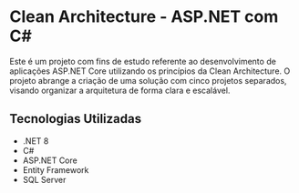 # Clean Architecture - ASP.NET com C#

Este é um projeto com fins de estudo referente ao desenvolvimento de aplicações ASP.NET Core utilizando os princípios da Clean Architecture. O projeto abrange a criação de uma solução com cinco projetos separados, visando organizar a arquitetura de forma clara e escalável.

## Tecnologias Utilizadas

- .NET 8
- C#
- ASP.NET Core
- Entity Framework
- SQL Server
